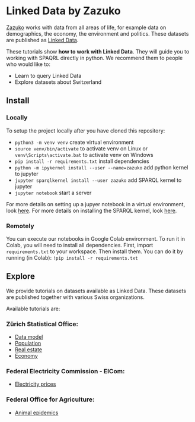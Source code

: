 # Linked Data by Zazuko

[Zazuko](http://zazuko.com/) works with data from all areas of life, for example data on demographics, the economy, the environment and politics. These datasets are published as [Linked Data](https://en.wikipedia.org/wiki/Linked_data).

These tutorials show **how to work with Linked Data**. They will guide you to working with SPAQRL directly in python. We recommend them to people who would like to:

* Learn to query Linked Data
* Explore datasets about Switzerland

## Install
### Locally
To setup the project locally after you have cloned this repository:
* ```python3 -m venv venv``` create virtual environment
* ```source venv/bin/activate``` to activate venv on Linux or  ```venv\Scripts\activate.bat``` to activate venv on Windows
* ```pip install -r requirements.txt``` install dependencies
* ```python -m ipykernel install --user --name=zazuko``` add python kernel to jupyter
* ```jupyter sparqlkernel install --user zazuko```       add SPARQL kernel to jupyter
* ```jupyter notebook``` start a server

For more details on setting up a jupyer notebook in a virtual environment, look [here](https://janakiev.com/blog/jupyter-virtual-envs/).
For more details on installing the SPARQL kernel, look [here](http://www.bobdc.com/blog/jupytersparql/).

### Remotely
You can execute our notebooks in Google Colab environment. To run it in Colab, you will need to install all dependencies.
First, import `requirements.txt` to your workspace. Then install them. You can do it by running (in Colab):
```!pip install -r requirements.txt```

## Explore

We provide tutorials on datasets available as Linked Data.
These datasets are published together with various Swiss organizations.

Available tutorials are:

### Zürich Statistical Office:
* [Data model](notebooks/statistics_zurich/data_model.ipynb)
* [Population](notebooks/statistics_zurich/population.ipynb)
* [Real estate](notebooks/statistics_zurich/real_estate.ipynb)
* [Economy](notebooks/statistics_zurich/economy.ipynb)

### Federal Electricity Commission - ElCom:

* [Electricity prices](notebooks/electricity_prices/electricity_prices.ipynb)


### Federal Office for Agriculture:

* [Animal epidemics](notebooks/animal_disease/epidemics.ipynb)




